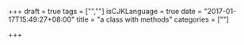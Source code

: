 +++
draft = true
tags = ["",""]
isCJKLanguage = true
date = "2017-01-17T15:49:27+08:00"
title = "a class with methods"
categories = [""]

+++

